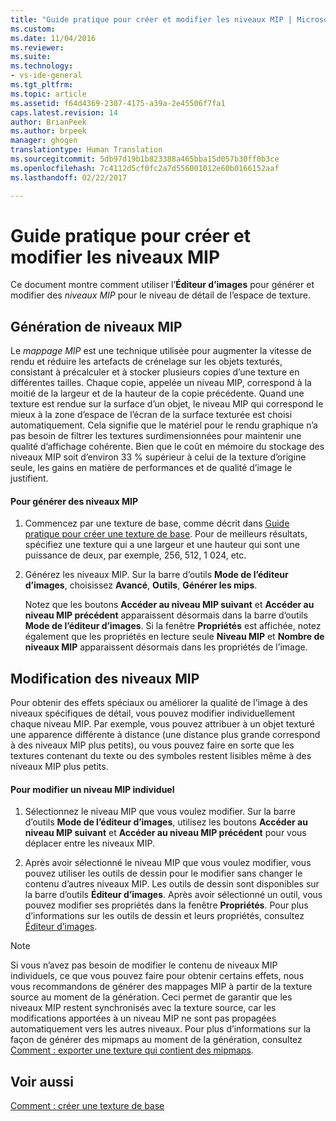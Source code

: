 ```yaml
---
title: "Guide pratique pour créer et modifier les niveaux MIP | Microsoft Docs"
ms.custom: 
ms.date: 11/04/2016
ms.reviewer: 
ms.suite: 
ms.technology:
- vs-ide-general
ms.tgt_pltfrm: 
ms.topic: article
ms.assetid: f64d4369-2307-4175-a39a-2e45506f7fa1
caps.latest.revision: 14
author: BrianPeek
ms.author: brpeek
manager: ghogen
translationtype: Human Translation
ms.sourcegitcommit: 5db97d19b1b823388a465bba15d057b30ff0b3ce
ms.openlocfilehash: 7c4112d5cf0fc2a7d556001012e60b0166152aaf
ms.lasthandoff: 02/22/2017

---
```

# <a name="how-to-create-and-modify-mip-levels"></a>Guide pratique pour créer et modifier les niveaux MIP
Ce document montre comment utiliser l’**Éditeur d’images** pour générer et modifier des *niveaux MIP* pour le niveau de détail de l’espace de texture.  
  
## <a name="generating-mip-levels"></a>Génération de niveaux MIP  
 Le *mappage MIP* est une technique utilisée pour augmenter la vitesse de rendu et réduire les artefacts de crénelage sur les objets texturés, consistant à précalculer et à stocker plusieurs copies d’une texture en différentes tailles. Chaque copie, appelée un niveau MIP, correspond à la moitié de la largeur et de la hauteur de la copie précédente. Quand une texture est rendue sur la surface d’un objet, le niveau MIP qui correspond le mieux à la zone d’espace de l’écran de la surface texturée est choisi automatiquement. Cela signifie que le matériel pour le rendu graphique n’a pas besoin de filtrer les textures surdimensionnées pour maintenir une qualité d’affichage cohérente. Bien que le coût en mémoire du stockage des niveaux MIP soit d’environ 33 % supérieur à celui de la texture d’origine seule, les gains en matière de performances et de qualité d’image le justifient.  
  
#### <a name="to-generate-mip-levels"></a>Pour générer des niveaux MIP  
  
1.  Commencez par une texture de base, comme décrit dans [Guide pratique pour créer une texture de base](../designers/how-to-create-a-basic-texture.md). Pour de meilleurs résultats, spécifiez une texture qui a une largeur et une hauteur qui sont une puissance de deux, par exemple, 256, 512, 1 024, etc.  
  
2.  Générez les niveaux MIP. Sur la barre d’outils **Mode de l’éditeur d’images**, choisissez **Avancé**, **Outils**, **Générer les mips**.  
  
     Notez que les boutons **Accéder au niveau MIP suivant** et **Accéder au niveau MIP précédent** apparaissent désormais dans la barre d’outils **Mode de l’éditeur d’images**. Si la fenêtre **Propriétés** est affichée, notez également que les propriétés en lecture seule **Niveau MIP** et **Nombre de niveaux MIP** apparaissent désormais dans les propriétés de l’image.  
  
## <a name="modifying-mip-levels"></a>Modification des niveaux MIP  
 Pour obtenir des effets spéciaux ou améliorer la qualité de l’image à des niveaux spécifiques de détail, vous pouvez modifier individuellement chaque niveau MIP. Par exemple, vous pouvez attribuer à un objet texturé une apparence différente à distance (une distance plus grande correspond à des niveaux MIP plus petits), ou vous pouvez faire en sorte que les textures contenant du texte ou des symboles restent lisibles même à des niveaux MIP plus petits.  
  
#### <a name="to-modify-an-individual-mip-level"></a>Pour modifier un niveau MIP individuel  
  
1.  Sélectionnez le niveau MIP que vous voulez modifier. Sur la barre d’outils **Mode de l’éditeur d’images**, utilisez les boutons **Accéder au niveau MIP suivant** et **Accéder au niveau MIP précédent** pour vous déplacer entre les niveaux MIP.  
  
2.  Après avoir sélectionné le niveau MIP que vous voulez modifier, vous pouvez utiliser les outils de dessin pour le modifier sans changer le contenu d’autres niveaux MIP. Les outils de dessin sont disponibles sur la barre d’outils **Éditeur d’images**. Après avoir sélectionné un outil, vous pouvez modifier ses propriétés dans la fenêtre **Propriétés**. Pour plus d’informations sur les outils de dessin et leurs propriétés, consultez [Éditeur d’images](../designers/image-editor.md).  
  
> [!NOTE]
>  Si vous n’avez pas besoin de modifier le contenu de niveaux MIP individuels, ce que vous pouvez faire pour obtenir certains effets, nous vous recommandons de générer des mappages MIP à partir de la texture source au moment de la génération. Ceci permet de garantir que les niveaux MIP restent synchronisés avec la texture source, car les modifications apportées à un niveau MIP ne sont pas propagées automatiquement vers les autres niveaux. Pour plus d’informations sur la façon de générer des mipmaps au moment de la génération, consultez [Comment : exporter une texture qui contient des mipmaps](../designers/how-to-export-a-texture-that-contains-mipmaps.md).  
  
## <a name="see-also"></a>Voir aussi  
 [Comment : créer une texture de base](../designers/how-to-create-a-basic-texture.md)
